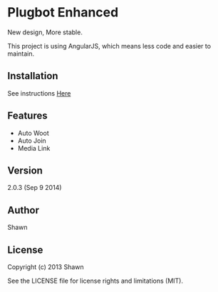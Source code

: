 # Plugbot Enhanced

New design, More stable.

This project is using AngularJS, which means less code and easier to maintain.

## Installation

See instructions [Here](http://ebola777.github.io/)

## Features

- Auto Woot
- Auto Join
- Media Link

## Version

2.0.3 (Sep 9 2014)

## Author

Shawn

## License

Copyright (c) 2013 Shawn

See the LICENSE file for license rights and limitations (MIT).
